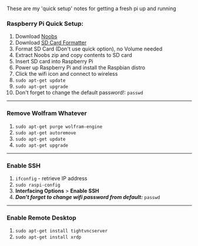 These are my 'quick setup' notes for getting a fresh pi up and running
### Raspberry Pi Quick Setup:
1. Download [Noobs](https://www.raspberrypi.org/downloads/noobs/)
2. Download [SD Card Formatter](https://www.sdcard.org/downloads/formatter_4/)
3. Format SD Card (Don't use quick option), no Volume needed
4. Extract Noobs zip and copy contents to SD card
5. Insert SD card into Raspberry Pi
6. Power up Raspberry Pi and install the Raspbian distro
7. Click the wifi icon and connect to wireless
7. `sudo apt-get update`
8. `sudo apt-get upgrade`
9. Don't forget to change the default password!: `passwd`


---
### Remove Wolfram Whatever
1. `sudo apt-get purge wolfram-engine`
2. `sudo apt-get autoremove`
3. `sudo apt-get update`
4. `sudo apt-get upgrade`

---
### Enable SSH
1. `ifconfig` - retrieve IP address
2. `sudo raspi-config`
3. **Interfacing Options** > **Enable SSH**
4. ***Don't forget to change wifi password from default:*** `passwd`

---
### Enable Remote Desktop
1. `sudo apt-get install tightvncserver`
2. `sudo apt-get install xrdp`
